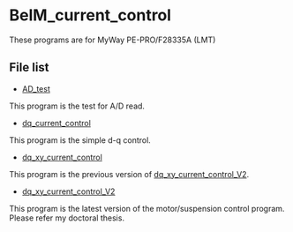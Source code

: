 # BelM_current_control
These programs are for MyWay PE-PRO/F28335A (LMT)

## File list
- [AD_test](/AD_test)

This program is the test for A/D read.
- [dq_current_control](/dq_current_control)

This program is the simple d-q control.
- [dq_xy_current_control](/dq_xy_current_control)

This program is the previous version of [dq_xy_current_control_V2](/dq_xy_current_control_V2/).
- [dq_xy_current_control_V2](/dq_xy_current_control_V2/)

This program is the latest version of the motor/suspension control program.
Please refer my doctoral thesis.
